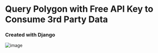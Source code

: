 # Query Polygon with Free API Key to Consume 3rd Party Data
### Created with Django
![image](https://user-images.githubusercontent.com/101231593/172071197-2459e5e1-2650-4033-8dc2-6ca7df78dc92.png)
